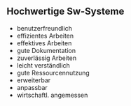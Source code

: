 ## Hochwertige Sw-Systeme

* benutzerfreundlich
* effizientes Arbeiten
* effektives Arbeiten
* gute Dokumentation
* zuverlässig Arbeiten
* leicht verständlich
* gute Ressourcennutzung
* erweiterbar
* anpassbar
* wirtschaftl. angemessen


